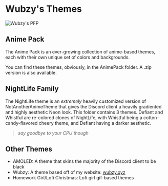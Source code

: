 # Wubzy's Themes

![Wubzy's PFP](https://cdn.discordapp.com/attachments/771177570754363393/925541477436755998/20200828_231815.gif?size=1024)

## Anime Pack

The Anime Pack is an ever-growing collection of anime-based themes, each with their own unique set of colors and backgrounds.

You can find these themes, obviously, in the AnimePack folder. A .zip version is also available.

## NightLife Family

The NightLife theme is an *extremely* heavily customized version of NotAnotherAnimeTheme that gives the Discord client
a heavily gradiented and highly aesthetic Neon look. This folder contains 3 themes. Defiant and Whistful are re-colored clones of
NightLife, with Whistful being a cotton-candy-flavored cheery theme, and Defiant having a darker aesthetic.

> *say goodbye to your CPU though*

## Other Themes

- AMOLED: A theme that skins the majority of the Discord client to be black
- Wubzy: A theme based off of my website: [wubzy.xyz](https://wubzy.xyz)
- Homework Girl/Lofi Christmas: Lofi girl gif-based themes
